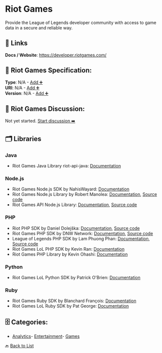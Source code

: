 # Riot Games

Provide the League of Legends developer community with access to game data in a secure and reliable way.

##  🔗 Links
**Docs / Website**: https://developer.riotgames.com/

## 🧬 Riot Games Specification:
**Type**: N/A - [Add ➕](https://github.com/apis-list/apis-list/edit/main/apis.yaml#L16690)  
**URI**: N/A - [Add ➕](https://github.com/apis-list/apis-list/edit/main/apis.yaml#L16690)  
**Version**: N/A - [Add ➕](https://github.com/apis-list/apis-list/edit/main/apis.yaml#L16690)

## 💬 Riot Games Discussion:
Not yet started. [Start discussion ➡️](https://github.com/apis-list/apis-list/discussions/new)

## 🗂️ Libraries
### Java
- Riot Games Java Library riot-api-java: [Documentation](https://github.com/rithms/riot-api-java)
### Node.js
- Riot Games Node.js SDK by NahisWayard: [Documentation](https://github.com/NahisWayard/wrapper-node-riot-api)
- Riot Games Node.js Library by Robert Manolea: [Documentation](https://www.npmjs.com/package/lol-riot-api), [Source code](https://github.com/Pupix/lol-riot-api)
- Riot Games API Node.js Library: [Documentation](https://developer.riotgames.com/api/methods), [Source code](https://github.com/HardTacos/riot-games-api-nodejs)
### PHP
- Riot PHP SDK by Daniel Dolejška: [Documentation](https://github.com/dolejska-daniel/riot-api), [Source code](https://github.com/dolejska-daniel/riot-api/tree/master/src)
- Riot Games PHP SDK by DNW Network: [Documentation](https://packagist.org/packages/dnwnetwork/php-riot-api), [Source code](https://github.com/DNWNetwork/php-riot-api)
- League of Legends PHP SDK by Lam Phuong Phan: [Documentation](https://packagist.org/packages/lpphan/riot-api), [Source code](https://github.com/lamphuong223/riot-api-php)
- Riot Games LoL PHP SDK by Kevin Ran: [Documentation](https://github.com/chr0n1x/league-of-legends-api-core)
- Riot Games PHP Library by Kevin Ohashi: [Documentation](https://github.com/kevinohashi/php-riot-api)
### Python
- Riot Games LoL Python SDK by Patrick O'Brien: [Documentation](https://github.com/p-ob/lolPy)
### Ruby
- Riot Games Ruby SDK by Blanchard François: [Documentation](https://github.com/francois-blanchard/riot_lol_api)
- Riot Games LoL Ruby SDK by Pat George: [Documentation](https://github.com/petems/riot_api)


## 🗄️ Categories:
- [Analytics](https://github.com/apis-list/apis-list#analytics-)- [Entertainment](https://github.com/apis-list/apis-list#entertainment-)- [Games](https://github.com/apis-list/apis-list#games-)

🔙  [Back to List](https://github.com/apis-list/apis-list)
